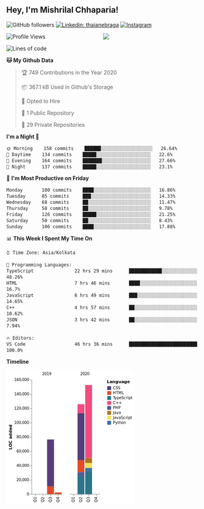 <h2>Hey, I'm Mishrilal Chhaparia!</h2>

<!-- ![Mishrilal's github stats](https://github-readme-stats.vercel.app/api?username=mishrilal&theme=blue-green&show_icons=true&count_private=true) -->
![GitHub followers](https://img.shields.io/github/followers/mishrilal?color=181717&label=Follow%20%40mishrilal&logo=Github&style=for-the-badge)
[![Linkedin: thaianebraga](https://img.shields.io/badge/linkedin-%230077B5.svg?&style=for-the-badge&logo=linkedin&logoColor=white&link=https://www.linkedin.com/in/mishrilal-chhaparia-074969192/)](https://www.linkedin.com/in/mishrilal-chhaparia-074969192/)
[![Instagram](https://img.shields.io/badge/instagram-%23E4405F.svg?&style=for-the-badge&logo=instagram&logoColor=white&link=https://www.instagram.com/am_mishri/)](https://www.instagram.com/am_mishri/)


<img align='right' src="https://avatars1.githubusercontent.com/u/53535840?s=400&u=ccbf62c3091d7277d104d3666e4598207f27c197&v=4" width="250">

<!--START_SECTION:waka-->
![Profile Views](http://img.shields.io/badge/Profile%20Views-0-blue)

![Lines of code](https://img.shields.io/badge/From%20Hello%20World%20I%27ve%20Written-276065%20lines%20of%20code-blue)

**🐱 My Github Data** 

> 🏆 749 Contributions in the Year 2020
 > 
> 📦 367.1 kB Used in Github's Storage 
 > 
> 💼 Opted to Hire
 > 
> 📜 1 Public Repository 
 > 
> 🔑 29 Private Repositories 

**I'm a Night 🦉** 

```text
🌞 Morning    158 commits    ██████░░░░░░░░░░░░░░░░░░░   26.64% 
🌆 Daytime    134 commits    █████░░░░░░░░░░░░░░░░░░░░   22.6% 
🌃 Evening    164 commits    ███████░░░░░░░░░░░░░░░░░░   27.66% 
🌙 Night      137 commits    █████░░░░░░░░░░░░░░░░░░░░   23.1%

```
📅 **I'm Most Productive on Friday** 

```text
Monday       100 commits    ████░░░░░░░░░░░░░░░░░░░░░   16.86% 
Tuesday      85 commits     ███░░░░░░░░░░░░░░░░░░░░░░   14.33% 
Wednesday    68 commits     ██░░░░░░░░░░░░░░░░░░░░░░░   11.47% 
Thursday     58 commits     ██░░░░░░░░░░░░░░░░░░░░░░░   9.78% 
Friday       126 commits    █████░░░░░░░░░░░░░░░░░░░░   21.25% 
Saturday     50 commits     ██░░░░░░░░░░░░░░░░░░░░░░░   8.43% 
Sunday       106 commits    ████░░░░░░░░░░░░░░░░░░░░░   17.88%

```


📊 **This Week I Spent My Time On** 

```text
⌚︎ Time Zone: Asia/Kolkata

💬 Programming Languages: 
TypeScript               22 hrs 29 mins      ████████████░░░░░░░░░░░░░   48.26% 
HTML                     7 hrs 46 mins       ████░░░░░░░░░░░░░░░░░░░░░   16.7% 
JavaScript               6 hrs 49 mins       ███░░░░░░░░░░░░░░░░░░░░░░   14.65% 
C++                      4 hrs 57 mins       ██░░░░░░░░░░░░░░░░░░░░░░░   10.62% 
JSON                     3 hrs 42 mins       ██░░░░░░░░░░░░░░░░░░░░░░░   7.94%

🔥 Editors: 
VS Code                  46 hrs 36 mins      █████████████████████████   100.0%

```

**Timeline**

![Chart not found](https://github.com/mishrilal/mishrilal/blob/master/charts/bar_graph.png) 


<!--END_SECTION:waka-->
